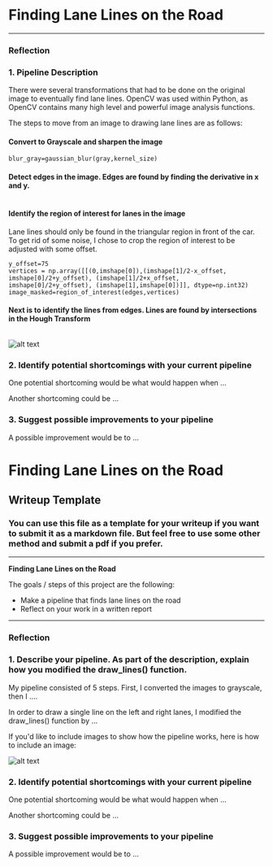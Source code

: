 # **Finding Lane Lines on the Road** 

[//]: # (Image References)

[image1]: ./examples/grayscale.jpg "Grayscale"

---

### Reflection

### 1. Pipeline Description
There were  several transformations that had to be done on the original image to eventually find lane lines. OpenCV was used within Python, as OpenCV contains many high level and powerful image analysis functions. 

The steps to move from an image to drawing lane lines are as follows:
#### Convert to Grayscale and sharpen the image
```gray = grayscale(image)
blur_gray=gaussian_blur(gray,kernel_size)
```

#### Detect edges in the image. Edges are found by finding the derivative in x and y.
```edges = canny(blur_gray, low_threshold, high_threshold)
```

#### Identify the region of interest for lanes in the image
Lane lines should only be found in the triangular region in front of the car. To get rid of some noise, I chose to crop the region of interest to be adjusted with some offset.
```x_offset=50
y_offset=75
vertices = np.array([[(0,imshape[0]),(imshape[1]/2-x_offset, imshape[0]/2+y_offset), (imshape[1]/2+x_offset, imshape[0]/2+y_offset), (imshape[1],imshape[0])]], dtype=np.int32)
image_masked=region_of_interest(edges,vertices)
```

#### Next is to identify the lines from edges. Lines are found by intersections in the Hough Transform
```image_lines = hough_lines(image_masked, rho, theta, threshold, min_line_len, max_line_gap)
```


![alt text][image1]


### 2. Identify potential shortcomings with your current pipeline


One potential shortcoming would be what would happen when ... 

Another shortcoming could be ...


### 3. Suggest possible improvements to your pipeline

A possible improvement would be to ...
# **Finding Lane Lines on the Road** 

## Writeup Template

### You can use this file as a template for your writeup if you want to submit it as a markdown file. But feel free to use some other method and submit a pdf if you prefer.

---

**Finding Lane Lines on the Road**

The goals / steps of this project are the following:
* Make a pipeline that finds lane lines on the road
* Reflect on your work in a written report


[//]: # (Image References)

[image1]: ./examples/grayscale.jpg "Grayscale"

---

### Reflection

### 1. Describe your pipeline. As part of the description, explain how you modified the draw_lines() function.

My pipeline consisted of 5 steps. First, I converted the images to grayscale, then I .... 

In order to draw a single line on the left and right lanes, I modified the draw_lines() function by ...

If you'd like to include images to show how the pipeline works, here is how to include an image: 

![alt text][image1]


### 2. Identify potential shortcomings with your current pipeline


One potential shortcoming would be what would happen when ... 

Another shortcoming could be ...


### 3. Suggest possible improvements to your pipeline

A possible improvement would be to ...
